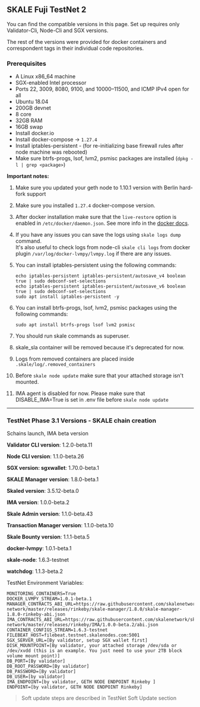 ## SKALE Fuji TestNet 2

You can find the compatible versions in this page. Set up requires only Validator-Cli, Node-Cli and SGX versions.

The rest of the versions were provided for docker containers and correspondent tags in their individual code repositories.

### **Prerequisites**

-   A Linux x86_64 machine
-   SGX-enabled Intel processor
-   Ports 22, 3009, 8080, 9100, and 10000–11500, and ICMP IPv4 open for all
-   Ubuntu 18.04
-   200GB devnet
-   8 core
-   32GB RAM
-   16GB swap
-   Install docker.io
-   Install docker-compose -> `1.27.4`
-   Install iptables-persistent - (for re-initializing base firewall rules after node machine was rebooted)
-   Make sure btrfs-progs, lsof, lvm2, psmisc packages are installed (`dpkg -l | grep <package>`)

**Important notes:**  

1.  Make sure you updated your geth node to 1.10.1 version with Berlin hard-fork support

2.  Make sure you installed `1.27.4` docker-compose version. 

3.  After docker installation make sure that the `live-restore` option
    is enabled in `/etc/docker/daemon.json`. See more info in the [docker docs](https://docs.docker.com/config/containers/live-restore/).  

4.  If you have any issues you can save the logs using `skale logs dump` command.  
    It's also useful to check logs from node-cli `skale cli logs` from docker plugin `/var/log/docker-lvmpy/lvmpy.log` if there are any issues.

5.  You can install iptables-persistent using the following commands:
    ``` shell
    echo iptables-persistent iptables-persistent/autosave_v4 boolean true | sudo debconf-set-selections
    echo iptables-persistent iptables-persistent/autosave_v6 boolean true | sudo debconf-set-selections
    sudo apt install iptables-persistent -y
    ```
6.  You can install btrfs-progs, lsof, lvm2, psmisc packages using the following commands:
    ```shell
    sudo apt install btrfs-progs lsof lvm2 psmisc
    ```
7.  You should run skale commands as superuser.

8.  skale_sla container will be removed because it's deprecated for now.

9.  Logs from removed containers are placed inside `.skale/log/.removed_containers` 

10. Before `skale node update` make sure that your attached storage isn't mounted.

11. IMA agent is disabled for now. Please make sure that DISABLE_IMA=True is set in .env file before `skale node update`

* * *

### TestNet Phase 3.1 Versions - SKALE chain creation

Schains launch, IMA beta version

**Validator CLI version**: 1.2.0-beta.11

**Node CLI version**: 1.1.0-beta.26 

**SGX version: sgxwallet**: 1.70.0-beta.1

**SKALE Manager version**: 1.8.0-beta.1

**Skaled version**: 3.5.12-beta.0

**IMA version**: 1.0.0-beta.2

**Skale Admin version**: 1.1.0-beta.43

**Transaction Manager version**: 1.1.0-beta.10

**Skale Bounty version**: 1.1.1-beta.5

**docker-lvmpy**: 1.0.1-beta.1

**skale-node**: 1.6.3-testnet

**watchdog**: 1.1.3-beta.2

TestNet Environment Variables: 

```shell
MONITORING_CONTAINERS=True
DOCKER_LVMPY_STREAM=1.0.1-beta.1
MANAGER_CONTRACTS_ABI_URL=https://raw.githubusercontent.com/skalenetwork/skale-network/master/releases/rinkeby/skale-manager/1.8.0/skale-manager-1.8.0-rinkeby-abi.json
IMA_CONTRACTS_ABI_URL=https://raw.githubusercontent.com/skalenetwork/skale-network/master/releases/rinkeby/IMA/1.0.0-beta.2/abi.json
CONTAINER_CONFIGS_STREAM=1.6.3-testnet
FILEBEAT_HOST=filebeat.testnet.skalenodes.com:5001
SGX_SERVER_URL=[By validator, setup SGX wallet first]
DISK_MOUNTPOINT=[By validator, your attached storage /dev/sda or /dev/xvdd (this is an example. You just need to use your 2TB block volume mount point)]
DB_PORT=[By validator]
DB_ROOT_PASSWORD=[By validator]
DB_PASSWORD=[By validator]
DB_USER=[by validator]
IMA_ENDPOINT=[by validator, GETH NODE ENDPOINT Rinkeby ]
ENDPOINT=[by validator, GETH NODE ENDPOINT Rinkeby]
```

> Soft update steps are described in TestNet Soft Update section
